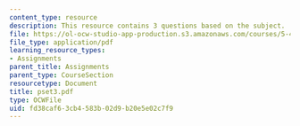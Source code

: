 ```yaml
---
content_type: resource
description: This resource contains 3 questions based on the subject.
file: https://ol-ocw-studio-app-production.s3.amazonaws.com/courses/5-44-organometallic-chemistry-fall-2004/fd38caf63cb4583b02d9b20e5e02c7f9_pset3.pdf
file_type: application/pdf
learning_resource_types:
- Assignments
parent_title: Assignments
parent_type: CourseSection
resourcetype: Document
title: pset3.pdf
type: OCWFile
uid: fd38caf6-3cb4-583b-02d9-b20e5e02c7f9
---
```

